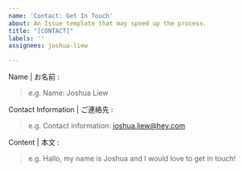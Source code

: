 ```yaml
---
name: 'Contact: Get In Touch'
about: An Issue template that may speed up the process.
title: "[CONTACT]"
labels: ''
assignees: joshua-liew

---
```


Name | お名前 :
> e.g. Name: Joshua Liew

Contact Information | ご連絡先 :
> e.g. Contact information: joshua.liew@hey.com

Content | 本文 :
> e.g. Hallo, my name is Joshua and I would love to get in touch!
